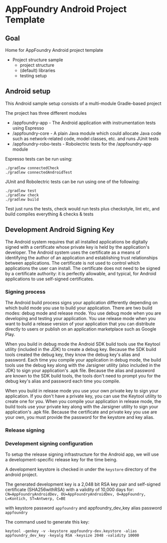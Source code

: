 # AppFoundry Android Project Template

## Goal

Home for AppFoundry Android project template

* Project structure sample
    - project structure
    - (default) libraries
    - testing setup

## Android setup


This Android sample setup consists of a multi-module Gradle-based project

The project has three different modules  
* /appfoundry-app - The Android application with instrumentation tests using Espresso
* /appfoundry-core - A plain Java module which could allocate Java code such as network-related code, model classes, etc. and runs JUnit tests
* /appfoundry-robo-tests - Robolectric tests for the /appfoundry-app module

Espresso tests can be run using:
~~~~
./gradlew connectedCheck
./gradlew connectedAndroidTest
~~~~

JUnit and Robolectric tests can be run using one of the following:
~~~~
./gradlew test
./gradlew check
./gradlew build
~~~~

Test just runs the tests, check would run tests plus checkstyle, lint etc, and build compiles everything & checks & tests
 
 



## Development Android Signing Key

The Android system requires that all installed applications be digitally signed with a certificate whose private key is held by the application's developer. The Android system uses the certificate as a means of identifying the author of an application and establishing trust relationships between applications. The certificate is not used to control which applications the user can install. The certificate does not need to be signed by a certificate authority: it is perfectly allowable, and typical, for Android applications to use self-signed certificates.

### Signing process

The Android build process signs your application differently depending on which build mode you use to build your application. There are two build modes: debug mode and release mode. You use debug mode when you are developing and testing your application. You use release mode when you want to build a release version of your application that you can distribute directly to users or publish on an application marketplace such as Google Play.

When you build in debug mode the Android SDK build tools use the Keytool utility (included in the JDK) to create a debug key. Because the SDK build tools created the debug key, they know the debug key's alias and password. Each time you compile your application in debug mode, the build tools use the debug key along with the Jarsigner utility (also included in the JDK) to sign your application's .apk file. Because the alias and password are known to the SDK build tools, the tools don't need to prompt you for the debug key's alias and password each time you compile.

When you build in release mode you use your own private key to sign your application. If you don't have a private key, you can use the Keytool utility to create one for you. When you compile your application in release mode, the build tools use your private key along with the Jarsigner utility to sign your application's .apk file. Because the certificate and private key you use are your own, you must provide the password for the keystore and key alias.

### Release signing

### Development signing configuration

To setup the release signing infrastructure for the Android app, we will use a development-specific release key for the time being.

A development keystore is checked in under the `keystore` directory of the android project.

The generated development key is a 2,048 bit RSA key pair and self-signed certificate (SHA256withRSA) with a validity of 10,000 days
        for: `CN=AppFoundryAndroidDev, OU=AppFoundryAndroidDev, O=AppFoundry, L=Kontich, ST=Antwerp, C=BE`

with keystore password `appfoundry` and appfoundry_dev_key alias password `appfoundry`

The command used to generate this key:
~~~~
keytool -genkey -v -keystore appfoundry-dev.keystore -alias appfoundry_dev_key -keyalg RSA -keysize 2048 -validity 10000
~~~~
